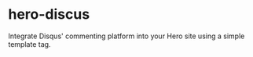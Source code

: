 hero-discus
===========

Integrate Disqus' commenting platform into your Hero site using a simple template tag.
